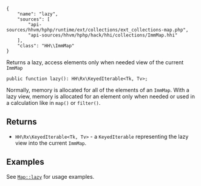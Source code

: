 ``` yamlmeta
{
    "name": "lazy",
    "sources": [
        "api-sources/hhvm/hphp/runtime/ext/collections/ext_collections-map.php",
        "api-sources/hhvm/hphp/hack/hhi/collections/ImmMap.hhi"
    ],
    "class": "HH\\ImmMap"
}
```




Returns a lazy, access elements only when needed view of the current
` ImmMap `




``` Hack
public function lazy(): HH\Rx\KeyedIterable<Tk, Tv>;
```




Normally, memory is allocated for all of the elements of an ` ImmMap `. With
a lazy view, memory is allocated for an element only when needed or used
in a calculation like in `` map() `` or ``` filter() ```.




## Returns




+ ` HH\Rx\KeyedIterable<Tk, Tv> ` - a `` KeyedIterable `` representing the lazy view into the current
  ``` ImmMap ```.




## Examples




See [` Map::lazy `](</hack/reference/class/Map/lazy/#examples>) for usage examples.
<!-- HHAPIDOC -->
